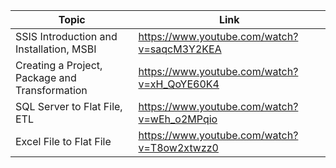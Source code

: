 | Topic | Link |
| ----- | ---- |
|SSIS Introduction and Installation, MSBI | https://www.youtube.com/watch?v=saqcM3Y2KEA |
|Creating a Project, Package and Transformation | https://www.youtube.com/watch?v=xH_QoYE60K4 |
|SQL Server to Flat File, ETL | https://www.youtube.com/watch?v=wEh_o2MPqio |
|Excel File to Flat File | https://www.youtube.com/watch?v=T8ow2xtwzz0 |
